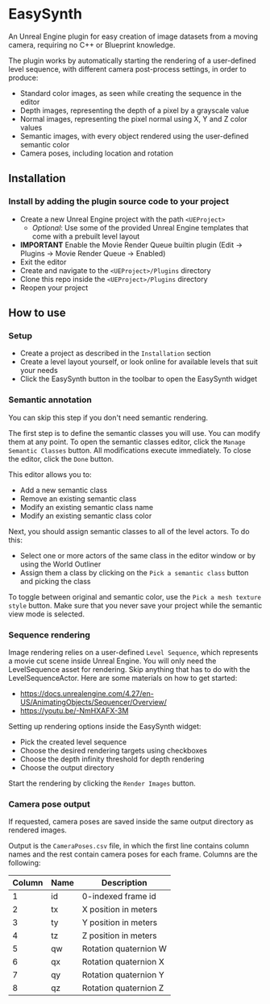 # EasySynth

An Unreal Engine plugin for easy creation of image datasets from a moving camera, requiring no C++ or Blueprint knowledge.

The plugin works by automatically starting the rendering of a user-defined level sequence, with different camera post-process settings, in order to produce:

- Standard color images, as seen while creating the sequence in the editor
- Depth images, representing the depth of a pixel by a grayscale value
- Normal images, representing the pixel normal using X, Y and Z color values
- Semantic images, with every object rendered using the user-defined semantic color
- Camera poses, including location and rotation

## Installation

### Install by adding the plugin source code to your project

- Create a new Unreal Engine project with the path `<UEProject>`
  - <em>Optional</em>: Use some of the provided Unreal Engine templates that come with a prebuilt level layout
- <b>IMPORTANT</b> Enable the Movie Render Queue builtin plugin (Edit -> Plugins -> Movie Render Queue -> Enabled)
- Exit the editor
- Create and navigate to the `<UEProject>/Plugins` directory
- Clone this repo inside the `<UEProject>/Plugins` directory
- Reopen your project

## How to use

### Setup

- Create a project as described in the `Installation` section
- Create a level layout yourself, or look online for available levels that suit your needs
- Click the EasySynth button in the toolbar to open the EasySynth widget

### Semantic annotation

You can skip this step if you don't need semantic rendering.

The first step is to define the semantic classes you will use. You can modify them at any point. To open the semantic classes editor, click the `Manage Semantic Classes` button. All modifications execute immediately. To close the editor, click the `Done` button.

This editor allows you to:
- Add a new semantic class
- Remove an existing semantic class
- Modify an existing semantic class name
- Modify an existing semantic class color

Next, you should assign semantic classes to all of the level actors. To do this:
- Select one or more actors of the same class in the editor window or by using the World Outliner
- Assign them a class by clicking on the `Pick a semantic class` button and picking the class

To toggle between original and semantic color, use the `Pick a mesh texture style` button. Make sure that you never save your project while the semantic view mode is selected.

### Sequence rendering

Image rendering relies on a user-defined `Level Sequence`, which represents a movie cut scene inside Unreal Engine. You will only need the LevelSequence asset for rendering. Skip anything that has to do with the LevelSequenceActor. Here are some materials on how to get started:
- https://docs.unrealengine.com/4.27/en-US/AnimatingObjects/Sequencer/Overview/
- https://youtu.be/-NmHXAFX-3M

Setting up rendering options inside the EasySynth widget:
- Pick the created level sequence
- Choose the desired rendering targets using checkboxes
- Choose the depth infinity threshold for depth rendering
- Choose the output directory

Start the rendering by clicking the `Render Images` button.

### Camera pose output

If requested, camera poses are saved inside the same output directory as rendered images.

Output is the `CameraPoses.csv` file, in which the first line contains column names and the rest contain camera poses for each frame. Columns are the following:

|Column |Name |Description          |
|-------|-----|---------------------|
|1      |id   |0-indexed frame id   |
|2      |tx   |X position in meters |
|3      |ty   |Y position in meters |
|4      |tz   |Z position in meters |
|5      |qw   |Rotation quaternion W|
|6      |qx   |Rotation quaternion X|
|7      |qy   |Rotation quaternion Y|
|8      |qz   |Rotation quaternion Z|
